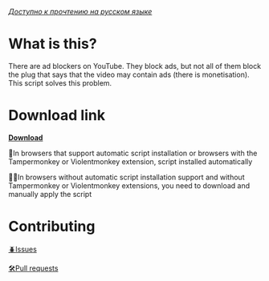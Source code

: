 *[Доступно к прочтению на русском языке](https://github.com/AlexeiCrystal/youtube-contain-ads-remover/blob/main/README-ru.md)*

# What is this?
There are ad blockers on YouTube. They block ads, but not all of them block the plug that says that the video may contain ads (there is monetisation). This script solves this problem.

# Download link

**[Download](https://github.com/AlexeiCrystal/youtube-contain-ads-remover/raw/main/script.user.js)**

🔄In browsers that support automatic script installation or browsers with the Tampermonkey or Violentmonkey extension, script installed automatically

🖐🏻In browsers without automatic script installation support and without Tampermonkey or Violentmonkey extensions, you need to download and manually apply the script

# Contributing
[🪲Issues](https://github.com/AlexeiCrystal/youtube-contain-ads-remover/issues)

[🛠️Pull requests](https://github.com/AlexeiCrystal/youtube-contain-ads-remover/pulls)
